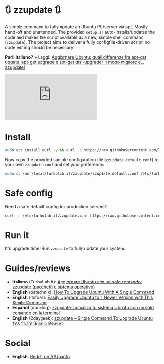 # 🔃 zzupdate 🔃
A simple command to fully update an Ubuntu PC/server via apt. Mostly hand-off and unattended. The provided `setup.sh` auto-installs/updates the code and makes the script available as a new, simple shell command (`zzupdate`). The project aims to deliver a fully configfile-driven script: no code editing should be necessary!

**Parli italiano?** » Leggi: [Aggiornare Ubuntu: quali differenze fra apt-get update, apt-get upgrade e apt-get dist-upgrade? Il modo migliore è... zzupdate!](https://turbolab.it/199)

![logo](https://turbolab.it/immagini/max/aggiornare-ubuntu-quali-differenze-apt-get-update-apt-get-upgrade-apt-get-dist-upgrade-modo-migliore-...-zzupdate-zzupdate-spotlight-9463.img)


# Install

````bash
sudo apt install curl -y && curl -s https://raw.githubusercontent.com/TurboLabIt/zzupdate/master/setup.sh?$(date +%s) | sudo bash

````

Now copy the provided sample configuration file (`zzupdate.default.conf`) to your own `zzupdate.conf` and set your preference:

````bash
sudo cp /usr/local/turbolab.it/zzupdate/zzupdate.default.conf /etc/turbolab.it/zzupdate.conf && sudo nano /etc/turbolab.it/zzupdate.conf

````


# Safe config

Need a safe default config for production servers?

````bash
curl -o /etc/turbolab.it/zzupdate.conf https://raw.githubusercontent.com/TurboLabIt/zzupdate/master/zzupdate.default-rabbit-mode.conf

````


# Run it

It's upgrade time! Run `zzupdate` to fully update your system.


# Guides/reviews

* **Italiano** (TurboLab.it): [Aggiornare Ubuntu con un solo comando: zzupdate (pacchetti e sistema operativo)](https://turbolab.it/199)
* **English** (ostechnix): [How To Upgrade Ubuntu With A Single Command](https://www.ostechnix.com/upgrade-ubuntu-single-command/)
* **English** (itsfoss): [Easily Upgrade Ubuntu to a Newer Version with This Single Command](https://itsfoss.com/zzupdate-upgrade-ubuntu)
* **Español** (ubunlog): [zzupdate, actualiza tu sistema Ubuntu con un solo comando en la terminal](https://ubunlog.com/zzupdate-actualiza-comando-terminal/)
* **English** (2daygeek): [zzupdate – Single Command To Upgrade Ubuntu 18.04 LTS (Bionic Beaver)](https://www.2daygeek.com/zzupdate-single-command-to-upgrade-ubuntu-18-04/)


# Social

* **English**: [Reddit on /r/Ubuntu](https://www.reddit.com/r/Ubuntu/comments/6zn8fz/zzupdate_lets_you_to_upgrade_your_ubuntu/)
